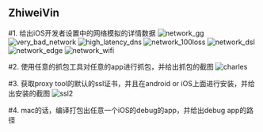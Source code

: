 ## ZhiweiVin
#1. 给出iOS开发者设置中的网络模拟的详情数据
![network_gg](https://cloud.githubusercontent.com/assets/15674756/13610755/453c3780-e59a-11e5-8b82-1727d7ff37f8.png)
![very_bad_network](https://cloud.githubusercontent.com/assets/15674756/13609791/7506fab8-e595-11e5-990f-6dac910c4552.png)
![high_latency_dns](https://cloud.githubusercontent.com/assets/15674756/13609808/83b3c938-e595-11e5-855c-773859142d36.png)
![network_100loss](https://cloud.githubusercontent.com/assets/15674756/13609811/841621fa-e595-11e5-8c73-06799b7e0c13.png)
![network_dsl](https://cloud.githubusercontent.com/assets/15674756/13609813/85ab67d2-e595-11e5-898a-bdcf3ff9fb25.png)
![network_edge](https://cloud.githubusercontent.com/assets/15674756/13609815/8733f650-e595-11e5-8dd4-3c946b028c32.png)
![network_wifi](https://cloud.githubusercontent.com/assets/15674756/13609812/847bbfba-e595-11e5-97ae-3af60919352b.png)

#2. 使用任意的抓包工具对任意的app进行抓包，并给出抓包的截图
![charles](https://cloud.githubusercontent.com/assets/15674756/13609809/83b6866e-e595-11e5-9c73-9fd3a9e4c01d.png)

#3. 获取proxy tool的默认的ssl证书，并且在android or iOS上面进行安装，并给出安装的截图
![ssl2](https://cloud.githubusercontent.com/assets/15674756/13609816/87c5cff8-e595-11e5-81c5-b3b8f417dd2c.png)

#4. mac的话，编译打包出任意一个iOS的debug的app，并给出debug app的路径


